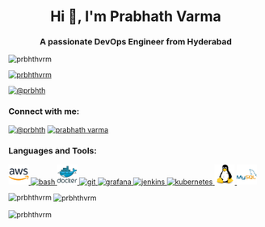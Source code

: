 <h1 align="center">Hi 👋, I'm Prabhath Varma</h1>
<h3 align="center">A passionate DevOps Engineer from Hyderabad</h3>

<p align="left"> <img src="https://komarev.com/ghpvc/?username=prbhthvrm&label=Profile%20views&color=0e75b6&style=flat" alt="prbhthvrm" /> </p>

<p align="left"> <a href="https://github.com/ryo-ma/github-profile-trophy"><img src="https://github-profile-trophy.vercel.app/?username=prbhthvrm" alt="prbhthvrm" /></a> </p>

<p align="left"> <a href="https://twitter.com/@prbhth" target="blank"><img src="https://img.shields.io/twitter/follow/@prbhth?logo=twitter&style=for-the-badge" alt="@prbhth" /></a> </p>

<h3 align="left">Connect with me:</h3>
<p align="left">
<a href="https://twitter.com/prbhth" target="blank"><img align="center" src="https://raw.githubusercontent.com/rahuldkjain/github-profile-readme-generator/master/src/images/icons/Social/twitter.svg" alt="@prbhth" height="30" width="40" /></a>
<a href="https://linkedin.com/in/prabhath varma" target="blank"><img align="center" src="https://raw.githubusercontent.com/rahuldkjain/github-profile-readme-generator/master/src/images/icons/Social/linked-in-alt.svg" alt="prabhath varma" height="30" width="40" /></a>
</p>

<h3 align="left">Languages and Tools:</h3>
<p align="left"> <a href="https://aws.amazon.com" target="_blank" rel="noreferrer"> <img src="https://raw.githubusercontent.com/devicons/devicon/master/icons/amazonwebservices/amazonwebservices-original-wordmark.svg" alt="aws" width="40" height="40"/> </a> <a href="https://www.gnu.org/software/bash/" target="_blank" rel="noreferrer"> <img src="https://www.vectorlogo.zone/logos/gnu_bash/gnu_bash-icon.svg" alt="bash" width="40" height="40"/> </a> <a href="https://www.docker.com/" target="_blank" rel="noreferrer"> <img src="https://raw.githubusercontent.com/devicons/devicon/master/icons/docker/docker-original-wordmark.svg" alt="docker" width="40" height="40"/> </a> <a href="https://git-scm.com/" target="_blank" rel="noreferrer"> <img src="https://www.vectorlogo.zone/logos/git-scm/git-scm-icon.svg" alt="git" width="40" height="40"/> </a> <a href="https://grafana.com" target="_blank" rel="noreferrer"> <img src="https://www.vectorlogo.zone/logos/grafana/grafana-icon.svg" alt="grafana" width="40" height="40"/> </a> <a href="https://www.jenkins.io" target="_blank" rel="noreferrer"> <img src="https://www.vectorlogo.zone/logos/jenkins/jenkins-icon.svg" alt="jenkins" width="40" height="40"/> </a> <a href="https://kubernetes.io" target="_blank" rel="noreferrer"> <img src="https://www.vectorlogo.zone/logos/kubernetes/kubernetes-icon.svg" alt="kubernetes" width="40" height="40"/> </a> <a href="https://www.linux.org/" target="_blank" rel="noreferrer"> <img src="https://raw.githubusercontent.com/devicons/devicon/master/icons/linux/linux-original.svg" alt="linux" width="40" height="40"/> </a> <a href="https://www.mysql.com/" target="_blank" rel="noreferrer"> <img src="https://raw.githubusercontent.com/devicons/devicon/master/icons/mysql/mysql-original-wordmark.svg" alt="mysql" width="40" height="40"/> </a> </p>

<p><img align="left" src="https://github-readme-stats.vercel.app/api/top-langs?username=prbhthvrm&show_icons=true&locale=en&layout=compact" alt="prbhthvrm" /></p>

<p>&nbsp;<img align="center" src="https://github-readme-stats.vercel.app/api?username=prbhthvrm&show_icons=true&locale=en" alt="prbhthvrm" /></p>

<p><img align="center" src="https://github-readme-streak-stats.herokuapp.com/?user=prbhthvrm&" alt="prbhthvrm" /></p>

